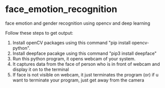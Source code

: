 # face_emotion_recognition
face emotion and gender recognition using opencv and deep learning


Follow these steps to get output:
1. Install openCV packages using this command "pip install opencv-python".
2. Install deepface pacakge using this command "pip3 install deepface"
3. Run this python program, it opens webcam of your system.
4. It captures data from the face of person who is in front of webcam and display it on to the terminal
5. If face is not visible on webcam, it just terminates the program (or) if u want to terminate your program, just get away from the camera

